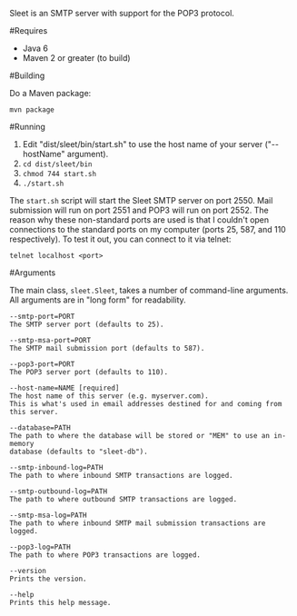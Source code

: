 Sleet is an SMTP server with support for the POP3 protocol.

#Requires

 * Java 6
 * Maven 2 or greater (to build)

#Building

Do a Maven package:

    mvn package
    
#Running

1. Edit "dist/sleet/bin/start.sh" to use the host name of your server ("--hostName" argument).
1. `cd dist/sleet/bin`
1. `chmod 744 start.sh`
1. `./start.sh`

The `start.sh` script will start the Sleet SMTP server on port 2550.  Mail submission will run on port 2551 and POP3 will run on port 2552.  The reason why these non-standard ports are used is that I couldn't open connections to the standard ports on my computer (ports 25, 587, and 110 respectively).  To test it out, you can connect to it via telnet:

    telnet localhost <port>

#Arguments

The main class, `sleet.Sleet`, takes a number of command-line arguments.  All arguments are in "long form" for readability.

    --smtp-port=PORT
    The SMTP server port (defaults to 25).
    
    --smtp-msa-port=PORT
    The SMTP mail submission port (defaults to 587).
    
    --pop3-port=PORT
    The POP3 server port (defaults to 110).
    
    --host-name=NAME [required]
    The host name of this server (e.g. myserver.com).
    This is what's used in email addresses destined for and coming from this server.
    
    --database=PATH
    The path to where the database will be stored or "MEM" to use an in-memory
    database (defaults to "sleet-db").
    
    --smtp-inbound-log=PATH
    The path to where inbound SMTP transactions are logged.
    
    --smtp-outbound-log=PATH
    The path to where outbound SMTP transactions are logged.
    
    --smtp-msa-log=PATH
    The path to where inbound SMTP mail submission transactions are logged.
    
    --pop3-log=PATH
    The path to where POP3 transactions are logged.
    
    --version
    Prints the version.
    
    --help
    Prints this help message.